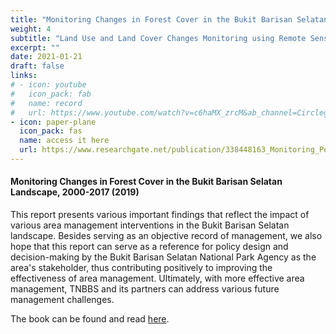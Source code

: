 ```yaml
---
title: "Monitoring Changes in Forest Cover in the Bukit Barisan Selatan Landscape, 2000-2017 (2019)"
weight: 4
subtitle: "Land Use and Land Cover Changes Monitoring using Remote Sensing and GIS"
excerpt: ""
date: 2021-01-21
draft: false
links:
# - icon: youtube
#   icon_pack: fab
#   name: record
#   url: https://www.youtube.com/watch?v=c6haMX_zrcM&ab_channel=CirclegeoMedia
- icon: paper-plane
  icon_pack: fas
  name: access it here
  url: https://www.researchgate.net/publication/338448163_Monitoring_Perubahan_Tutupan_Hutan_di_Bentang_Alam_Bukit_Barisan_Selatan_Periode_2000-2017
---
```


#### Monitoring Changes in Forest Cover in the Bukit Barisan Selatan Landscape, 2000-2017 (2019)

This report presents various important findings that reflect the impact of various area management interventions in the Bukit Barisan Selatan landscape. Besides serving as an objective record of management, we also hope that this report can serve as a reference for policy design and decision-making by the Bukit Barisan Selatan National Park Agency as the area's stakeholder, thus contributing positively to improving the effectiveness of area management. Ultimately, with more effective area management, TNBBS and its partners can address various future management challenges.

The book can be found and read [here](https://www.researchgate.net/publication/338448163_Monitoring_Perubahan_Tutupan_Hutan_di_Bentang_Alam_Bukit_Barisan_Selatan_Periode_2000-2017).
